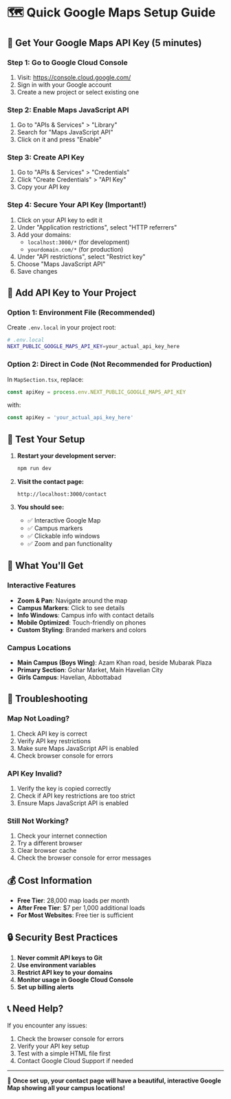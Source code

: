 # 🗺️ Quick Google Maps Setup Guide

## 🚀 Get Your Google Maps API Key (5 minutes)

### Step 1: Go to Google Cloud Console
1. Visit: https://console.cloud.google.com/
2. Sign in with your Google account
3. Create a new project or select existing one

### Step 2: Enable Maps JavaScript API
1. Go to "APIs & Services" > "Library"
2. Search for "Maps JavaScript API"
3. Click on it and press "Enable"

### Step 3: Create API Key
1. Go to "APIs & Services" > "Credentials"
2. Click "Create Credentials" > "API Key"
3. Copy your API key

### Step 4: Secure Your API Key (Important!)
1. Click on your API key to edit it
2. Under "Application restrictions", select "HTTP referrers"
3. Add your domains:
   - `localhost:3000/*` (for development)
   - `yourdomain.com/*` (for production)
4. Under "API restrictions", select "Restrict key"
5. Choose "Maps JavaScript API"
6. Save changes

## 🔧 Add API Key to Your Project

### Option 1: Environment File (Recommended)
Create `.env.local` in your project root:

```bash
# .env.local
NEXT_PUBLIC_GOOGLE_MAPS_API_KEY=your_actual_api_key_here
```

### Option 2: Direct in Code (Not Recommended for Production)
In `MapSection.tsx`, replace:
```typescript
const apiKey = process.env.NEXT_PUBLIC_GOOGLE_MAPS_API_KEY
```
with:
```typescript
const apiKey = 'your_actual_api_key_here'
```

## 🚀 Test Your Setup

1. **Restart your development server:**
   ```bash
   npm run dev
   ```

2. **Visit the contact page:**
   ```
   http://localhost:3000/contact
   ```

3. **You should see:**
   - ✅ Interactive Google Map
   - ✅ Campus markers
   - ✅ Clickable info windows
   - ✅ Zoom and pan functionality

## 🎯 What You'll Get

### Interactive Features
- **Zoom & Pan**: Navigate around the map
- **Campus Markers**: Click to see details
- **Info Windows**: Campus info with contact details
- **Mobile Optimized**: Touch-friendly on phones
- **Custom Styling**: Branded markers and colors

### Campus Locations
- **Main Campus (Boys Wing)**: Azam Khan road, beside Mubarak Plaza
- **Primary Section**: Gohar Market, Main Havelian City  
- **Girls Campus**: Havelian, Abbottabad

## 🚨 Troubleshooting

### Map Not Loading?
1. Check API key is correct
2. Verify API key restrictions
3. Make sure Maps JavaScript API is enabled
4. Check browser console for errors

### API Key Invalid?
1. Verify the key is copied correctly
2. Check if API key restrictions are too strict
3. Ensure Maps JavaScript API is enabled

### Still Not Working?
1. Check your internet connection
2. Try a different browser
3. Clear browser cache
4. Check the browser console for error messages

## 💰 Cost Information

- **Free Tier**: 28,000 map loads per month
- **After Free Tier**: $7 per 1,000 additional loads
- **For Most Websites**: Free tier is sufficient

## 🔒 Security Best Practices

1. **Never commit API keys to Git**
2. **Use environment variables**
3. **Restrict API key to your domains**
4. **Monitor usage in Google Cloud Console**
5. **Set up billing alerts**

## 📞 Need Help?

If you encounter any issues:
1. Check the browser console for errors
2. Verify your API key setup
3. Test with a simple HTML file first
4. Contact Google Cloud Support if needed

---

**🎉 Once set up, your contact page will have a beautiful, interactive Google Map showing all your campus locations!**

